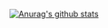 [![Anurag's github stats](https://github-readme-stats.vercel.app/api?username=dudeamax99)](https://github.com/anuraghazra/github-readme-stats)
